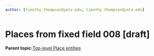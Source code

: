```yaml
---
author: [timothy.thompson@yale.edu, timothy.thompson@yale.edu]
---
```


# Places from fixed field 008 \[draft\]

**Parent topic:**[Top-level Place entities](../concepts/top_level_place_entities.md)

